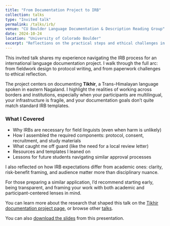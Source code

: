 ```yaml
---
title: "From Documentation Project to IRB"
collection: talks
type: "Invited talk"
permalink: /talks/irb/
venue: "CU Boulder Language Documentation & Description Reading Group"
date: 2024-10-24
location: "University of Colorado Boulder"
excerpt: "Reflections on the practical steps and ethical challenges in preparing an IRB for international language documentation."
---
```


This invited talk shares my experience navigating the IRB process for an international language documentation project. I walk through the full arc: from fieldwork design to protocol writing, and from paperwork challenges to ethical reflection.

The project centers on documenting **Tikhir**, a Trans-Himalayan language spoken in eastern Nagaland. I highlight the realities of working across borders and institutions, especially when your participants are multilingual, your infrastructure is fragile, and your documentation goals don’t quite match standard IRB templates.

### What I Covered

- Why IRBs are necessary for field linguists (even when harm is unlikely)
- How I assembled the required components: protocol, consent, recruitment, and study materials
- What caught me off guard (like the need for a local review letter)
- Resources and templates I leaned on
- Lessons for future students navigating similar approval processes

I also reflected on how IRB expectations differ from academic ones: clarity, risk-benefit framing, and audience matter more than disciplinary nuance.

For those preparing a similar application, I’d recommend starting early, being transparent, and framing your work with both academic and participant-centered lenses in mind.

You can learn more about the research that shaped this talk on the [Tikhir documentation project page](/tikhir/), or browse other [talks](/talks/).

You can also [download the slides](../../assets/presentations/das_irb_irb_talk.pdf) from this presentation.
